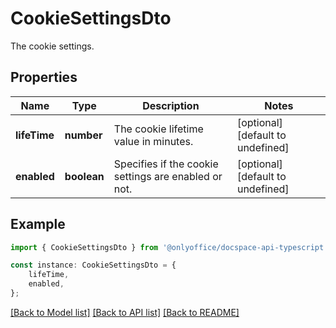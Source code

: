 # CookieSettingsDto

The cookie settings.

## Properties

Name | Type | Description | Notes
------------ | ------------- | ------------- | -------------
**lifeTime** | **number** | The cookie lifetime value in minutes. | [optional] [default to undefined]
**enabled** | **boolean** | Specifies if the cookie settings are enabled or not. | [optional] [default to undefined]

## Example

```typescript
import { CookieSettingsDto } from '@onlyoffice/docspace-api-typescript';

const instance: CookieSettingsDto = {
    lifeTime,
    enabled,
};
```

[[Back to Model list]](../README.md#documentation-for-models) [[Back to API list]](../README.md#documentation-for-api-endpoints) [[Back to README]](../README.md)
